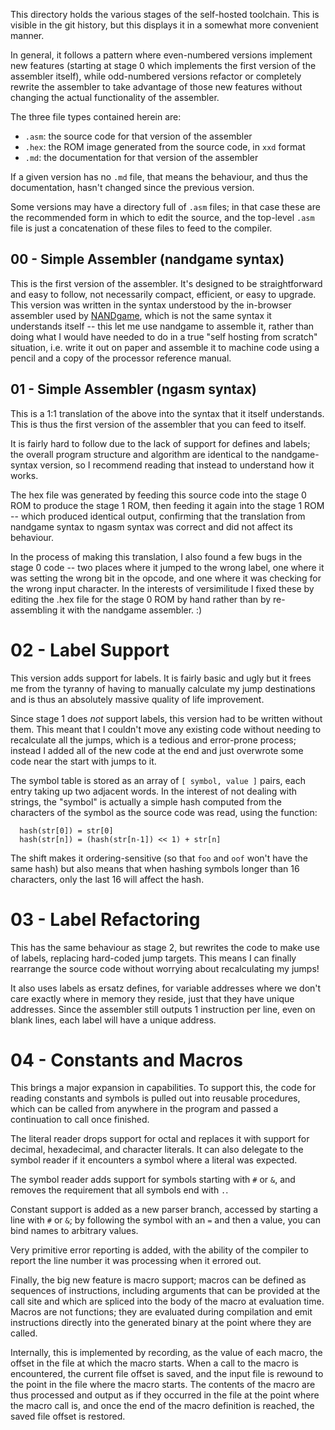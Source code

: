 This directory holds the various stages of the self-hosted toolchain. This is
visible in the git history, but this displays it in a somewhat more convenient
manner.

In general, it follows a pattern where even-numbered versions implement new
features (starting at stage 0 which implements the first version of the
assembler itself), while odd-numbered versions refactor or completely rewrite
the assembler to take advantage of those new features without changing the actual
functionality of the assembler.

The three file types contained herein are:
- `.asm`: the source code for that version of the assembler
- `.hex`: the ROM image generated from the source code, in `xxd` format
- `.md`: the documentation for that version of the assembler

If a given version has no `.md` file, that means the behaviour, and thus the
documentation, hasn't changed since the previous version.

Some versions may have a directory full of `.asm` files; in that case these are
the recommended form in which to edit the source, and the top-level `.asm` file
is just a concatenation of these files to feed to the compiler.

## 00 - Simple Assembler (nandgame syntax)

This is the first version of the assembler. It's designed to be straightforward
and easy to follow, not necessarily compact, efficient, or easy to upgrade. This
version was written in the syntax understood by the in-browser assembler used by
[NANDgame](https://www.nandgame.com/), which is not the same syntax it
understands itself -- this let me use nandgame to assemble it, rather than doing
what I would have needed to do in a true "self hosting from scratch" situation,
i.e. write it out on paper and assemble it to machine code using a pencil and a
copy of the processor reference manual.

## 01 - Simple Assembler (ngasm syntax)

This is a 1:1 translation of the above into the syntax that it itself understands.
This is thus the first version of the assembler that you can feed to itself.

It is fairly hard to follow due to the lack of support for defines and labels; the
overall program structure and algorithm are identical to the nandgame-syntax
version, so I recommend reading that instead to understand how it works.

The hex file was generated by feeding this source code into the stage 0 ROM to
produce the stage 1 ROM, then feeding it again into the stage 1 ROM -- which
produced identical output, confirming that the translation from nandgame syntax
to ngasm syntax was correct and did not affect its behaviour.

In the process of making this translation, I also found a few bugs in the stage 0
code -- two places where it jumped to the wrong label, one where it was setting
the wrong bit in the opcode, and one where it was checking for the wrong input
character. In the interests of versimilitude I fixed these by editing the .hex
file for the stage 0 ROM by hand rather than by re-assembling it with the nandgame
assembler. :)

# 02 - Label Support

This version adds support for labels. It is fairly basic and ugly but it frees
me from the tyranny of having to manually calculate my jump destinations and is
thus an absolutely massive quality of life improvement.

Since stage 1 does *not* support labels, this version had to be written without
them. This meant that I couldn't move any existing code without needing to
recalculate all the jumps, which is a tedious and error-prone process; instead
I added all of the new code at the end and just overwrote some code near the
start with jumps to it.

The symbol table is stored as an array of `[ symbol, value ]` pairs, each entry
taking up two adjacent words. In the interest of not dealing with strings, the
"symbol" is actually a simple hash computed from the characters of the symbol as
the source code was read, using the function:
```
  hash(str[0]) = str[0]
  hash(str[n]) = (hash(str[n-1]) << 1) + str[n]
```
The shift makes it ordering-sensitive (so that `foo` and `oof` won't have the
same hash) but also means that when hashing symbols longer than 16 characters,
only the last 16 will affect the hash.

# 03 - Label Refactoring

This has the same behaviour as stage 2, but rewrites the code to make use of
labels, replacing hard-coded jump targets. This means I can finally rearrange
the source code without worrying about recalculating my jumps!

It also uses labels as ersatz defines, for variable addresses where we don't
care exactly where in memory they reside, just that they have unique addresses.
Since the assembler still outputs 1 instruction per line, even on blank lines,
each label will have a unique address.

# 04 - Constants and Macros

This brings a major expansion in capabilities. To support this, the code for
reading constants and symbols is pulled out into reusable procedures, which can
be called from anywhere in the program and passed a continuation to call once
finished.

The literal reader drops support for octal and replaces it with support for
decimal, hexadecimal, and character literals. It can also delegate to the symbol
reader if it encounters a symbol where a literal was expected.

The symbol reader adds support for symbols starting with `#` or `&`, and removes
the requirement that all symbols end with `.`.

Constant support is added as a new parser branch, accessed by starting a line with
`#` or `&`; by following the symbol with an `=` and then a value, you can bind
names to arbitrary values.

Very primitive error reporting is added, with the ability of the compiler to
report the line number it was processing when it errored out.

Finally, the big new feature is macro support; macros can be defined as sequences
of instructions, including arguments that can be provided at the call site and
which are spliced into the body of the macro at evaluation time. Macros are not
functions; they are evaluated during compilation and emit instructions directly
into the generated binary at the point where they are called.

Internally, this is implemented by recording, as the value of each macro, the
offset in the file at which the macro starts. When a call to the macro is
encountered, the current file offset is saved, and the input file is rewound to
the point in the file where the macro starts. The contents of the macro are thus
processed and output as if they occurred in the file at the point where the macro
call is, and once the end of the macro definition is reached, the saved file
offset is restored.
